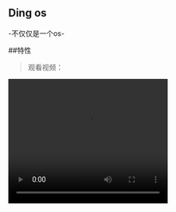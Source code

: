 ## Ding os 
-不仅仅是一个os-

##特性
>观看视频：
<video width="320" height="250" controls>
  <source src="https://upos-sz-mirrorcos.bilivideo.com/upgcxcode/59/46/192084659/192084659-1-16.mp4?e=ig8euxZM2rNcNbdlhoNvNC8BqJIzNbfq9rVEuxTEnE8L5F6VnEsSTx0vkX8fqJeYTj_lta53NCM=&uipk=5&nbs=1&deadline=1611339849&gen=playurl&os=cosbv&oi=2028679392&trid=c4114857399a47f082fa2c70cb4d4310h&platform=html5&upsig=0a4d1c28e9f45225de43e94a369dd4a5&uparams=e,uipk,nbs,deadline,gen,os,oi,trid,platform&mid=450347611&logo=80000000" type="video/mp4">
</video>

